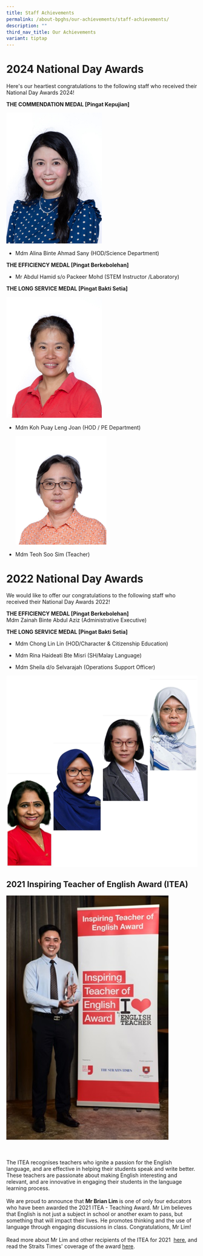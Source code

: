 ```yaml
---
title: Staff Achievements
permalink: /about-bpghs/our-achievements/staff-achievements/
description: ""
third_nav_title: Our Achievements
variant: tiptap
---
```

<h1>2024 National Day Awards</h1>
<p>Here's our heartiest congratulations to the following staff who received
their National Day Awards 2024!</p>
<p><strong>THE COMMENDATION MEDAL [Pingat Kepujian]</strong>
</p>
<div class="isomer-image-wrapper">
<img style="width: 50%;" height="auto" width="100%" alt="" src="/images/photo_6246774695466747560_y.jpg">
</div>
<ul data-tight="true" class="tight">
<li>
<p>Mdm Alina Binte Ahmad Sany (HOD/Science Department)</p>
</li>
</ul>
<p><strong>THE EFFICIENCY MEDAL [Pingat Berkebolehan]</strong>
</p>
<ul data-tight="true" class="tight">
<li>
<p>Mr Abdul Hamid s/o Packeer Mohd (STEM Instructor /Laboratory)</p>
</li>
</ul>
<p><strong>THE LONG SERVICE MEDAL [Pingat Bakti Setia]</strong>
</p>
<div class="isomer-image-wrapper">
<img style="width: 50%;" height="auto" width="100%" alt="" src="/images/photo_6246774695466747561_y.jpg">
</div>
<ul data-tight="true" class="tight">
<li>
<p>Mdm Koh Puay Leng Joan (HOD / PE Department)</p>
<div class="isomer-image-wrapper">
<img style="width: 50%;" height="auto" width="100%" alt="" src="/images/photo_6246774695466747562_y.jpg">
</div>
</li>
<li>
<p>Mdm Teoh Soo Sim (Teacher)</p>
</li>
</ul>
<h1>2022 National Day Awards</h1>
<p>We would like to offer our congratulations to the following staff who
received their National Day Awards 2022!</p>
<p><strong>THE EFFICIENCY MEDAL [Pingat Berkebolehan]</strong> 
<br>Mdm Zainah Binte Abdul Aziz (Administrative Executive)</p>
<p><strong>THE LONG SERVICE MEDAL [Pingat Bakti Setia]</strong>
</p>
<ul data-tight="true" class="tight">
<li>
<p>Mdm Chong Lin Lin (HOD/Character &amp; Citizenship Education)</p>
</li>
<li>
<p>Mdm Rina Haideati Bte Misri (SH/Malay Language)</p>
</li>
<li>
<p>Mdm Sheila d/o Selvarajah (Operations Support Officer)</p>
</li>
</ul>
<div class="isomer-image-wrapper">
<img style="width: 100%" height="auto" width="100%" alt="" src="/images/national%20day%20awards%202022(2).jpg">
</div>
<h2>2021 Inspiring Teacher of English Award (ITEA)</h2>
<div class="isomer-image-wrapper">
<img style="width:85%" height="auto" width="100%" src="/images/ITEA_Brian.jpeg">
</div>
<p>
<br>
<br>The ITEA recognises teachers who ignite a passion for the English language,
and are effective in helping their students speak and write better. These
teachers are passionate about making English interesting and relevant,
and are innovative in engaging their students in the language learning
process.&nbsp;
<br>
<br>We are proud to announce that&nbsp;<strong>Mr Brian Lim</strong>&nbsp;is
one of only four educators who have been awarded the 2021 ITEA - Teaching
Award. Mr Lim believes that English is not just a subject in school or
another exam to pass, but something that will impact their lives. He promotes
thinking and the use of language through engaging discussions in class.
Congratulations, Mr Lim!
<br>
<br>Read more about Mr Lim and other recipients of the ITEA for 2021&nbsp;
<a href="https://www.languagecouncils.sg/goodenglish/inspiring-teacher-of-english-award/2021" rel="noopener noreferrer nofollow" target="">here</a>, and read the Straits Times' coverage of the award&nbsp;<a href="https://www.straitstimes.com/singapore/parenting-education/7-teachers-recognised-for-inspiring-students-to-love-the-english" rel="noopener noreferrer nofollow" target="">here</a>.</p>